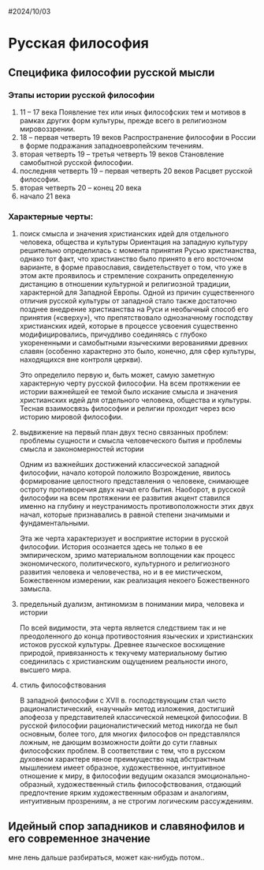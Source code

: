 #2024/10/03

# Русская философия

## Специфика философии русской мысли


### Этапы истории русской философии

1. 11 – 17 века
	Появление тех или иных философских  тем и мотивов в рамках других форм культуры, прежде всего в религиозном мировоззрении.
2. 18 – первая четверть 19 веков
	Распространение философии в России в форме подражания западноевропейским течениям.
3. вторая четверть 19 – третья четверть 19 веков
	Становление самобытной русской философии.
4. последняя четверть 19 – первая четверть 20 веков
	Расцвет русской философии.
5. вторая четверть 20 – конец 20 века
6. начало 21 века

### Характерные черты:

1. поиск смысла и значения христианских идей для отдельного человека, общества и культуры
	Ориентация на западную культуру решительно определилась с момента принятия Русью христианства, однако тот факт, что христианство было принято в его восточном варианте, в форме православия, свидетельствует о том, что уже в этом акте проявилось и стремление сохранить определенную дистанцию в отношении культурной и религиозной традиции, характерной для Западной Европы. Одной из причин существенного отличия русской культуры от западной стало также достаточно позднее внедрение христианства на Руси и необычный способ его принятия («сверху»), что препятствовало однозначному господству христианских идей, которые в процессе усвоения существенно модифицировались, причудливо соединяясь с глубоко укорененными и самобытными языческими верованиями древних славян (особенно характерно это было, конечно, для сфер культуры, находящихся вне контроля церкви).
	
	Это определило первую и, быть может, самую заметную характерную черту русской философии. На всем протяжении ее истории важнейшей ее темой было искание смысла и значения христианских идей для отдельного человека, общества и культуры. Тесная взаимосвязь философии и религии проходит через всю историю мировой философии.
	   
2. выдвижение на первый план двух тесно связанных проблем: проблемы сущности и смысла человеческого бытия и проблемы смысла и закономерностей истории
	
	Одним из важнейших достижений классической западной философии, начало которой положило Возрождение, явилось формирование целостного представления о человеке, снимающее остроту противоречия двух начал его бытия. Наоборот, в русской философии на всем протяжении ее развития акцент ставился именно на глубину и неустранимость противоположности этих двух начал, которые признавались в равной степени значимыми и фундаментальными.
	
	Эта же черта характеризует и восприятие истории в русской философии. История осознается здесь не только в ее эмпирическом, зримо материальном воплощении как процесс экономического, политического, культурного и религиозного развития человека и человечества, но и в ее мистическом, Божественном измерении, как реализация некоего Божественного замысла.
	
3. предельный дуализм, антиномизм в понимании мира, человека и истории
	
	По всей видимости, эта черта является следствием так и не преодоленного до конца противостояния языческих и христианских истоков русской культуры. Древнее языческое восхищение природой, привязанность к текучему материальному бытию соединилась с христианским ощущением реальности иного, высшего мира.
	
4. стиль философствования
	
	В западной философии с XVII в. господствующим стал чисто рационалистический, «научный» метод изложения, достигший апофеоза у представителей классической немецкой философии. В русской философии рационалистический метод никогда не был основным, более того, для многих философов он представлялся ложным, не дающим возможности дойти до сути главных философских проблем. В соответствии с тем, что в русском духовном характере явное преимущество над абстрактным мышлением имеет образное, художественное, интуитивное отношение к миру, в философии ведущим оказался эмоционально-образный, художественный стиль философствования, отдающий предпочтение ярким художественным образам и аналогиям, интуитивным прозрениям, а не строгим логическим рассуждениям.

## Идейный спор западников и славянофилов и его современное значение

мне лень дальше разбираться, может как-нибудь потом..